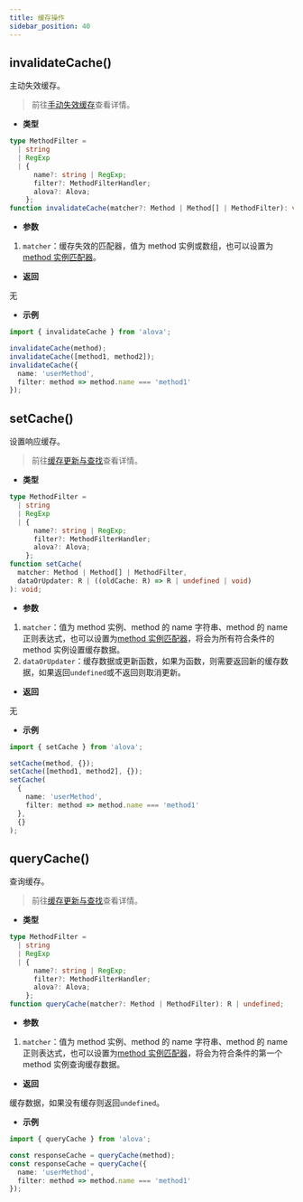 ```yaml
---
title: 缓存操作
sidebar_position: 40
---
```


## invalidateCache()

主动失效缓存。

> 前往[手动失效缓存](/tutorial/cache/manually-invalidate)查看详情。

- **类型**

```ts
type MethodFilter =
  | string
  | RegExp
  | {
      name?: string | RegExp;
      filter?: MethodFilterHandler;
      alova?: Alova;
    };
function invalidateCache(matcher?: Method | Method[] | MethodFilter): void;
```

- **参数**

1. `matcher`：缓存失效的匹配器，值为 method 实例或数组，也可以设置为[method 实例匹配器](/tutorial/advanced/method-matcher)。

- **返回**

无

- **示例**

```ts
import { invalidateCache } from 'alova';

invalidateCache(method);
invalidateCache([method1, method2]);
invalidateCache({
  name: 'userMethod',
  filter: method => method.name === 'method1'
});
```

## setCache()

设置响应缓存。

> 前往[缓存更新与查找](/tutorial/cache/set-and-query)查看详情。

- **类型**

```ts
type MethodFilter =
  | string
  | RegExp
  | {
      name?: string | RegExp;
      filter?: MethodFilterHandler;
      alova?: Alova;
    };
function setCache(
  matcher: Method | Method[] | MethodFilter,
  dataOrUpdater: R | ((oldCache: R) => R | undefined | void)
): void;
```

- **参数**

1. `matcher`：值为 method 实例、method 的 name 字符串、method 的 name 正则表达式，也可以设置为[method 实例匹配器](/tutorial/advanced/method-matcher)，将会为所有符合条件的 method 实例设置缓存数据。
2. `dataOrUpdater`：缓存数据或更新函数，如果为函数，则需要返回新的缓存数据，如果返回`undefined`或不返回则取消更新。

- **返回**

无

- **示例**

```ts
import { setCache } from 'alova';

setCache(method, {});
setCache([method1, method2], {});
setCache(
  {
    name: 'userMethod',
    filter: method => method.name === 'method1'
  },
  {}
);
```

## queryCache()

查询缓存。

> 前往[缓存更新与查找](/tutorial/cache/set-and-query)查看详情。

- **类型**

```ts
type MethodFilter =
  | string
  | RegExp
  | {
      name?: string | RegExp;
      filter?: MethodFilterHandler;
      alova?: Alova;
    };
function queryCache(matcher?: Method | MethodFilter): R | undefined;
```

- **参数**

1. `matcher`：值为 method 实例、method 的 name 字符串、method 的 name 正则表达式，也可以设置为[method 实例匹配器](/tutorial/advanced/method-matcher)，将会为符合条件的第一个 method 实例查询缓存数据。

- **返回**

缓存数据，如果没有缓存则返回`undefined`。

- **示例**

```ts
import { queryCache } from 'alova';

const responseCache = queryCache(method);
const responseCache = queryCache({
  name: 'userMethod',
  filter: method => method.name === 'method1'
});
```

